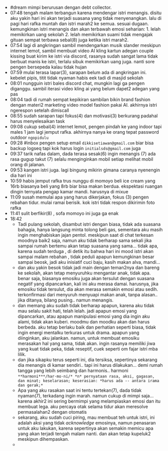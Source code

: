 - #dream mimpi berurusan dengan debt collector.
- 07:48 tengah malam terbangun karena mendengar istri menangis. disitu aku yakin hari ini akan terjadi suasana yang tidak menyenangkan.
  lalu di pagi hari rafka muntah dan istri marah2 ke semua. sesuai dugaan.
  kemungkinan istri menangis dan akan terbawah emosi seharian: 1. lelah memikirkan uang sekolah 2. lelah memikirkan suami tidak mengajak gituan
  sempat terbawa sebal(8) juga ketika istri marah2.
- 07:54 lagi di angkringan sambil mendengarkan musik slander meskipun internet lemot, sambil membuat video AI kling kartun adegan couple kissing buat kirim ke istri via discord, rasanya sudah sangat lama tidak berbuat manis ke istri, terlalu sibuk memikirkan uang juga.  nanti sore pengen bersepeda kalau tidak hujan
- 07:59 mulai terasa lapar(3), sarapan belum ada di angkringan ini. kebelet pipis, titit tidak nyaman habis eek tadi di masjid sekolah
- 08:01 nungguin istri bales discord chat, mungkin lagi ga pengen diganggu. sambil iterasi video kling ai yang belum dapet2 adegan yang pas
- 08:04 tadi di rumah sempat kepikiran sambilan bikin brand fashion dengan materi2 marketing video model fashion pakai AI. akhirnya istri ngerespon setelah dimiscall
- 08:55 sudah sarapan tapi fokus(4) dan motivasi(3) berkurang padahal harus menyelesaikan task
- 09:08 cukup sebal(4) internet lemot, pengen pindah ke yang indoor tapi males 1 jam lagi jemput rafka. akhirnya nanya ke orang tepat password outdoor ``ngopidulu``
- 09:28 #inbox pengen setup email ``dikkisetiawan@gmail.com`` biar bisa backup logseq tapi kok harus login ``initialsds@gmail.com`` juga
- 09:37 tarik nafas dalam, dada terasa sesak(6) ingin menangis (7) ada rasa gugup takut (7) selalu menginginkan mobil setiap melihat mobil orang di jalanan.
- 09:53 kangen istri juga. lagi bingung mikirin gimana caranya nyenengin dia hari ini
- 10:59 habis jemput rafka trus nunggu di momoyo beli ice cream yang 16rb biasanya beli yang 8rb biar bisa makan berdua. ekspektasi ruangan dingin ternyata pengap kamar mandi. harusnya di mixue
- 11:09 susah memulai apa yang harus dikerjakan, fokus (3) pengen rebahan tidur. mulai ramai berisik. kok istri tidak respon dikirimin foto rafka
- 11:41 sulit berfikir(8) , sofa momoyo ini juga ga enak
- 18:42
	- Tadi pulang sekolah, disambut istri dengan biasa, tidak ada suasana bahagia, hanya langsung minta tolong beli gas, sementara aku masih ingin menghabiskan jajan pentol. meskipun saat di chat terkesan moodnya baik2 saja, namun aku tidak berharap sama sekali jika sampai rumah bertemu akan tetap suasana yang sama... tidak apa, karena sudah terduga , di detik itu bahwa hari ini mood istri akan sampai malam rebahan , tidak peduli apapun kemungkinan besar sampai beosk, jadi aku inisiatif cuci baju, kasih makan alva, mandi...
	- dan aku yakin besok tidak jadi main dengan teman2nya dan bareng ke sekolah, akan tetap menyuruhku mengantar anak, tidak apa. benar saja, biasanya emosiku juga akan tersulut dengan suasana negatif yang dipancarkan, kali ini aku merasa damai. harusnya, jika emosiku tidak tersulut, dia akan merasa semakin emosi atau sedih. terkonfirmasi dari menyuruh menyuapi makan anak, tanpa alasan.. jika ditanya, bilang pusing.. namun menangis.
	- dan memang aku sudah tidak berharap apapun, karena aku tidak mau selalu sakit hati, telah lelah. jadi apapun emosi yang dipancarkan, atau apapun manipulasi emosi yang dia ingin aku alami, tidak akan kuberi. moodmu dan moodku akan dan harus berbeda. aku tetap berlaku baik dan perhatian seperti biasa, tidak ingin energi mentalku terkuras untuk drama. apapun yang diinginkan, aku jalankan. namun, untuk membuat emosiku merasakan hal yang sama, tidak akan. ingin rasanya memiliki jiwa yang kuat tidak peka, tidak reseptif, cuek seperti om fajar istri mba lilik.
	- dan jika sikapku terus seperti ini, dia tersiksa, sepertinya sekarang dia menangis di kamar sendiri.. tapi ini harus dilakukan... demi rumah tangga yang lebih seimbang dan harmonis.. harmoni ``**harmoni***/har·mo·ni/* *n* pernyataan rasa, aksi, gagasan, dan minat; keselarasan; keserasian: *harus ada -- antara irama dan gerak;*``
	- Apa yang aku rasakan saat ini tentu tertekan(7), dada tidak nyaman(7), terkadang ingin marah. namun cukup di mimpi saja... karena akhir2 ini sering bermimpi yang melampiaskan emosi dan  itu membuat lega. aku percaya otak selama tidur akan meresolve permasalahan2 dengan otomatis
	- sekarang, aku sudah cuci piring, mau membuat teh untuk istri, ini adalah aksi yang tidak _acknowledge_ emosinya, namun penasaran untuk aku lakukan, karena sepertinya akan semakin memicu apa yang akan terjadi tengah malam nanti. dan akan tetap kupeluk2 meskipun dihempaskan.
	-